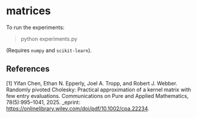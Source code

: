 # matrices

To run the experiments:

> python experiments.py

(Requires `numpy` and `scikit-learn`).


## References

[1] Yifan Chen, Ethan N. Epperly, Joel A. Tropp, and Robert J. Webber. Randomly pivoted Cholesky: Practical approximation of a kernel matrix with few entry evaluations. Communications on Pure and Applied Mathematics, 78(5):995–1041, 2025. _eprint: https://onlinelibrary.wiley.com/doi/pdf/10.1002/cpa.22234.